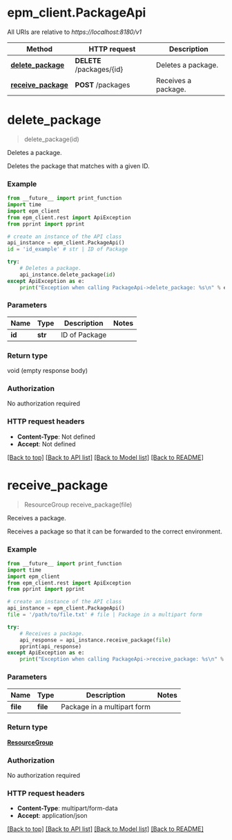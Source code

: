 # epm_client.PackageApi

All URIs are relative to *https://localhost:8180/v1*

Method | HTTP request | Description
------------- | ------------- | -------------
[**delete_package**](PackageApi.md#delete_package) | **DELETE** /packages/{id} | Deletes a package.
[**receive_package**](PackageApi.md#receive_package) | **POST** /packages | Receives a package.


# **delete_package**
> delete_package(id)

Deletes a package.

Deletes the package that matches with a given ID.

### Example 
```python
from __future__ import print_function
import time
import epm_client
from epm_client.rest import ApiException
from pprint import pprint

# create an instance of the API class
api_instance = epm_client.PackageApi()
id = 'id_example' # str | ID of Package

try: 
    # Deletes a package.
    api_instance.delete_package(id)
except ApiException as e:
    print("Exception when calling PackageApi->delete_package: %s\n" % e)
```

### Parameters

Name | Type | Description  | Notes
------------- | ------------- | ------------- | -------------
 **id** | **str**| ID of Package | 

### Return type

void (empty response body)

### Authorization

No authorization required

### HTTP request headers

 - **Content-Type**: Not defined
 - **Accept**: Not defined

[[Back to top]](#) [[Back to API list]](../README.md#documentation-for-api-endpoints) [[Back to Model list]](../README.md#documentation-for-models) [[Back to README]](../README.md)

# **receive_package**
> ResourceGroup receive_package(file)

Receives a package.

Receives a package so that it can be forwarded to the correct environment.

### Example 
```python
from __future__ import print_function
import time
import epm_client
from epm_client.rest import ApiException
from pprint import pprint

# create an instance of the API class
api_instance = epm_client.PackageApi()
file = '/path/to/file.txt' # file | Package in a multipart form

try: 
    # Receives a package.
    api_response = api_instance.receive_package(file)
    pprint(api_response)
except ApiException as e:
    print("Exception when calling PackageApi->receive_package: %s\n" % e)
```

### Parameters

Name | Type | Description  | Notes
------------- | ------------- | ------------- | -------------
 **file** | **file**| Package in a multipart form | 

### Return type

[**ResourceGroup**](ResourceGroup.md)

### Authorization

No authorization required

### HTTP request headers

 - **Content-Type**: multipart/form-data
 - **Accept**: application/json

[[Back to top]](#) [[Back to API list]](../README.md#documentation-for-api-endpoints) [[Back to Model list]](../README.md#documentation-for-models) [[Back to README]](../README.md)

